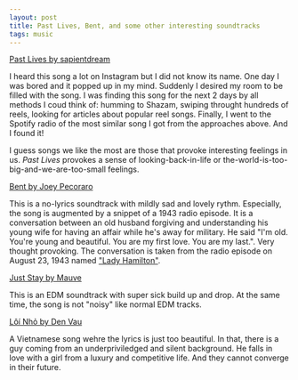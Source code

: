 ```yaml
---
layout: post
title: Past Lives, Bent, and some other interesting soundtracks
tags: music
---
```


[Past Lives by sapientdream](https://youtu.be/-TXtyYZIiWc?si=dbEIY8gzu3xD-eV8)

I heard this song a lot on Instagram but I did not know its name. One day I was bored and it popped up in my mind. Suddenly I desired my room to be filled with the song. I was finding this song for the next 2 days by all methods I coud think of: humming to Shazam, swiping throught hundreds of reels, looking for articles about popular reel songs. Finally, I went to the Spotify radio of the most similar song I got from the approaches above. And I found it!

I guess songs we like the most are those that provoke interesting feelings in us. *Past Lives* provokes a sense of looking-back-in-life or the-world-is-too-big-and-we-are-too-small feelings. 

[Bent by Joey Pecoraro](https://www.youtube.com/watch?v=LpBA0cQCi3I) 

This is a no-lyrics soundtrack with mildly sad and lovely rythm. Especially, the song is augmented by a snippet of a 1943 radio episode. It is a conversation between an old husband forgiving and understanding his young wife for having an affair while he's away for military. He said "I'm old. You're young and beautiful. You are my first love. You are my last.". Very thought provoking. The conversation is taken from the radio episode on August 23, 1943 named ["Lady Hamilton"](https://www.oldtimeradiodownloads.com/drama/theater-of-romance/lady-hamilton-1943-08-23).

[Just Stay by Mauve](https://open.spotify.com/track/1OomEBeqPPdUhBUhdAxoz6?si=46ac7f31aef24ba7)

This is an EDM soundtrack with super sick build up and drop. At the same time, the song is not "noisy" like normal EDM tracks.

[Lôí Nhỏ by Den Vau](https://youtu.be/KKc_RMln5UY?si=Cgr80Ob1G2aNUwxB)

A Vietnamese song wehre the lyrics is just too beautiful. In that, there is a guy coming from an underpriviledged and silent background. He falls in love with a girl from a luxury and competitive life. And they cannot converge in their future.


